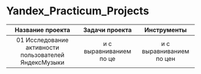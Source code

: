 # Yandex_Practicum_Projects


| Название проекта      |  Задачи проекта        | Инструменты          |
| :--------------------:| :---------------------:|:-----------------------:|
| 01 Исследование активности пользователей ЯндексМузыки| и с выравниванием по це| и с выравниванием по цен|